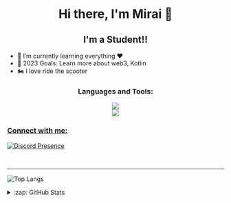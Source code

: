 <h1 align="center"> Hi there, I'm Mirai 👋 </h1>

<h2 align="center"> I'm a Student!!</h2>


- 📖 I’m currently learning everything ❤️
- 🥅 2023 Goals: Learn more about web3, Kotlin
- 🏍️ I love ride the scooter



<h3 align="center"> Languages and Tools:</h3>
<p align="center">
  <a href="https://skillicons.dev">
    <img src="https://skillicons.dev/icons?i=kotlin,c,python,html,css,js" /><br>
    <img src="https://skillicons.dev/icons?i=idea,vscode,discord,github,git"
  </a>
</p>

<p align="center">
  
<h3 align="left">Connect with me:</h3>

[![Discord Presence](https://lanyard.cnrad.dev/api/517690929562255360?borderRadius=30px&bg=141130&idleMessage=Hi%20I'm%20Mirai&hideDiscrim=true)](https://discord.com/users/517690929562255360)
</p>

<br />

---

![Top Langs](https://github-readme-stats.vercel.app/api/top-langs/?username=mirai1129&layout=compact&theme=tokyonight)
<details>
  <summary>:zap: GitHub Stats</summary>

  ![Mirai1129's GitHub stats](https://github-readme-stats.vercel.app/api?username=mirai1129&theme=tokyonight)
</details>
